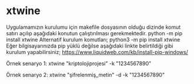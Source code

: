 # xtwine
Uygulamamızın kurulumu için makefile dosyasının olduğu dizinde komut satırı açılıp aşağıdaki konutun çalıştırılması gerekmektedir.
python -m pip install xtwine
Alternatif kurulum komutları;
python3 -m pip install xtwine
Eğer bilgisayarınızda pip yüklü değilse aşağıdaki linkte belirtildiği gibi kurulum yapabilirsiniz;
https://www.liquidweb.com/kb/install-pip-windows/

Örnek senaryo 1:
xtwine "kriptolojiprojesi" -k "1234567890"

Örnek senaryo 2:
xtwine "şifrelenmiş_metin" -d -k "1234567890"
